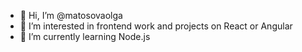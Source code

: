 - 👋 Hi, I’m @matosovaolga
- 👀 I’m interested in frontend work and projects on React or Angular
- 🌱 I’m currently learning Node.js


<!---
matosovaolga/matosovaolga is a ✨ special ✨ repository because its `README.md` (this file) appears on your GitHub profile.
You can click the Preview link to take a look at your changes.
--->
